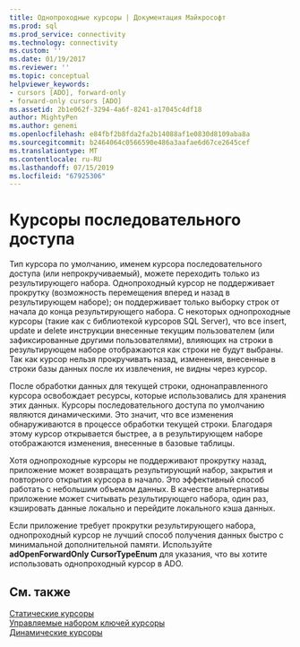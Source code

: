 ```yaml
---
title: Однопроходные курсоры | Документация Майкрософт
ms.prod: sql
ms.prod_service: connectivity
ms.technology: connectivity
ms.custom: ''
ms.date: 01/19/2017
ms.reviewer: ''
ms.topic: conceptual
helpviewer_keywords:
- cursors [ADO], forward-only
- forward-only cursors [ADO]
ms.assetid: 2b1e062f-3294-4a6f-8241-a17045c4df18
author: MightyPen
ms.author: genemi
ms.openlocfilehash: e84fbf2b8fda2fa2b14088af1e0830d8109aba8a
ms.sourcegitcommit: b2464064c0566590e486a3aafae6d67ce2645cef
ms.translationtype: MT
ms.contentlocale: ru-RU
ms.lasthandoff: 07/15/2019
ms.locfileid: "67925306"
---
```

# <a name="forward-only-cursors"></a>Курсоры последовательного доступа
Тип курсора по умолчанию, именем курсора последовательного доступа (или непрокручиваемый), можете переходить только из результирующего набора. Однопроходный курсор не поддерживает прокрутку (возможность перемещения вперед и назад в результирующем наборе); он поддерживает только выборку строк от начала до конца результирующего набора. С некоторых однопроходные курсоры (такие как с библиотекой курсоров SQL Server), что все insert, update и delete инструкции внесенные текущим пользователем (или зафиксированные другими пользователями), влияющих на строки в результирующем наборе отображаются как строки не будут выбраны. Так как курсор нельзя прокручивать назад, изменения, внесенные в строки базы данных после их извлечения, не видны через курсор.  
  
 После обработки данных для текущей строки, однонаправленного курсора освобождает ресурсы, которые использовались для хранения этих данных. Курсоры последовательного доступа по умолчанию являются динамическими. Это значит, что все изменения обнаруживаются в процессе обработки текущей строки. Благодаря этому курсор открывается быстрее, а в результирующем наборе отображаются изменения, внесенные в базовые таблицы.  
  
 Хотя однопроходные курсоры не поддерживают прокрутку назад, приложение может возвращать результирующий набор, закрытия и повторного открытия курсора в начало. Это эффективный способ работать с небольшим объемом данных. В качестве альтернативы приложение может считывать результирующего набора, один раз, кэшировать данные локально и перейдите локального кэша данных.  
  
 Если приложение требует прокрутки результирующего набора, однопроходный курсор не лучший способ получения данных быстро с минимальной дополнительной памяти. Используйте **adOpenForwardOnly CursorTypeEnum** для указания, что вы хотите использовать однопроходный курсор в ADO.  
  
## <a name="see-also"></a>См. также  
 [Статические курсоры](../../../ado/guide/data/static-cursors.md)   
 [Управляемые набором ключей курсоры](../../../ado/guide/data/keyset-cursors.md)   
 [Динамические курсоры](../../../ado/guide/data/dynamic-cursors.md)
